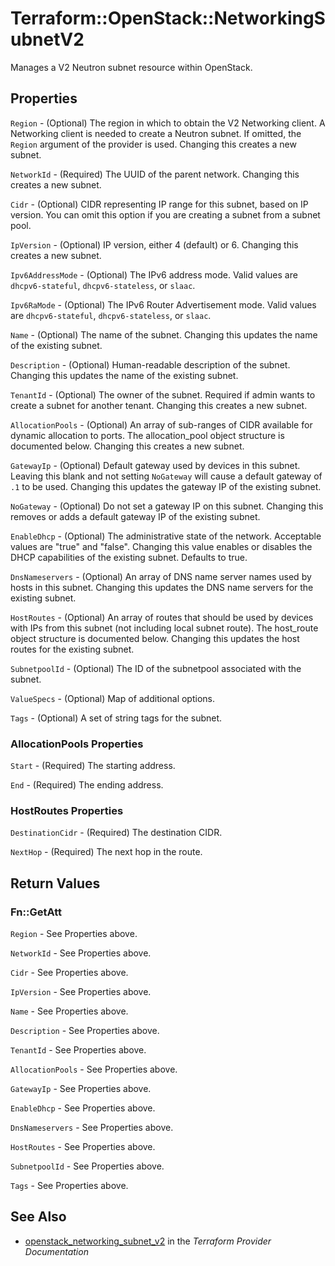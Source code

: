 # Terraform::OpenStack::NetworkingSubnetV2

Manages a V2 Neutron subnet resource within OpenStack.

## Properties

`Region` - (Optional) The region in which to obtain the V2 Networking client.
A Networking client is needed to create a Neutron subnet. If omitted, the
`Region` argument of the provider is used. Changing this creates a new
subnet.

`NetworkId` - (Required) The UUID of the parent network. Changing this
creates a new subnet.

`Cidr` - (Optional) CIDR representing IP range for this subnet, based on IP
version. You can omit this option if you are creating a subnet from a
subnet pool.

`IpVersion` - (Optional) IP version, either 4 (default) or 6. Changing this creates a
new subnet.

`Ipv6AddressMode` - (Optional) The IPv6 address mode. Valid values are
`dhcpv6-stateful`, `dhcpv6-stateless`, or `slaac`.

`Ipv6RaMode` - (Optional) The IPv6 Router Advertisement mode. Valid values
are `dhcpv6-stateful`, `dhcpv6-stateless`, or `slaac`.

`Name` - (Optional) The name of the subnet. Changing this updates the name of
the existing subnet.

`Description` - (Optional) Human-readable description of the subnet. Changing this
updates the name of the existing subnet.

`TenantId` - (Optional) The owner of the subnet. Required if admin wants to
create a subnet for another tenant. Changing this creates a new subnet.

`AllocationPools` - (Optional) An array of sub-ranges of CIDR available for
dynamic allocation to ports. The allocation_pool object structure is
documented below. Changing this creates a new subnet.

`GatewayIp` - (Optional)  Default gateway used by devices in this subnet.
Leaving this blank and not setting `NoGateway` will cause a default
gateway of `.1` to be used. Changing this updates the gateway IP of the
existing subnet.

`NoGateway` - (Optional) Do not set a gateway IP on this subnet. Changing
this removes or adds a default gateway IP of the existing subnet.

`EnableDhcp` - (Optional) The administrative state of the network.
Acceptable values are "true" and "false". Changing this value enables or
disables the DHCP capabilities of the existing subnet. Defaults to true.

`DnsNameservers` - (Optional) An array of DNS name server names used by hosts
in this subnet. Changing this updates the DNS name servers for the existing
subnet.

`HostRoutes` - (Optional) An array of routes that should be used by devices
with IPs from this subnet (not including local subnet route). The host_route
object structure is documented below. Changing this updates the host routes
for the existing subnet.

`SubnetpoolId` - (Optional) The ID of the subnetpool associated with the subnet.

`ValueSpecs` - (Optional) Map of additional options.

`Tags` - (Optional) A set of string tags for the subnet.

### AllocationPools Properties

`Start` - (Required) The starting address.

`End` - (Required) The ending address.

### HostRoutes Properties

`DestinationCidr` - (Required) The destination CIDR.

`NextHop` - (Required) The next hop in the route.


## Return Values

### Fn::GetAtt

`Region` - See Properties above.

`NetworkId` - See Properties above.

`Cidr` - See Properties above.

`IpVersion` - See Properties above.

`Name` - See Properties above.

`Description` - See Properties above.

`TenantId` - See Properties above.

`AllocationPools` - See Properties above.

`GatewayIp` - See Properties above.

`EnableDhcp` - See Properties above.

`DnsNameservers` - See Properties above.

`HostRoutes` - See Properties above.

`SubnetpoolId` - See Properties above.

`Tags` - See Properties above.

## See Also

* [openstack_networking_subnet_v2](https://www.terraform.io/docs/providers/openstack/r/networking_subnet_v2.html) in the _Terraform Provider Documentation_